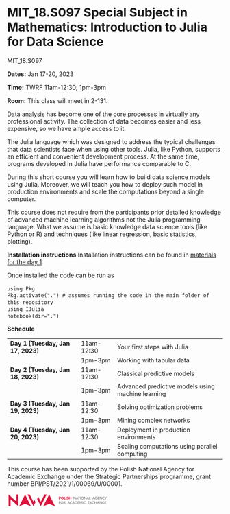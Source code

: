 # MIT_18.S097 Special Subject in Mathematics: Introduction to Julia for Data Science
MIT_18.S097

**Dates:** Jan 17-20, 2023

**Time:** TWRF 11am-12:30; 1pm-3pm

**Room:** This class will meet in 2-131.



Data analysis has become one of the core processes in virtually any professional activity. The collection of data becomes easier and less expensive, so we have ample access to it.

The Julia language which was designed to address the typical challenges that data scientists face when using other tools. Julia, like Python, supports an efficient and convenient development process. At the same time, programs developed in Julia have performance comparable to C.

During this short course you will learn how to build data science models using Julia. Moreover, we will teach you how to deploy such model in production environments and scale the computations beyond a single computer.

This course does not require from the participants prior detailed knowledge of advanced machine learning algorithms not the Julia programming language. What we assume is basic knowledge data science tools (like Python or R) and techniques (like linear regression, basic statistics, plotting).

**Installation instructions**
Installation instructions can be found in [materials for the day 1](Day-1a_Your-first-steps-with-Julia/)

Once installed the code can be run as
```
using Pkg
Pkg.activate(".") # assumes running the code in the main folder of this repository
using IJulia
notebook(dir=".")
```


**Schedule** 

<table>
<tr><td><b>Day 1 (Tuesday, Jan 17, 2023)</b></td><td>11am-12:30</td><td>Your first steps with Julia</td></tr>
<tr><td>&nbsp;</td><td>1pm-3pm</td><td>Working with tabular data</td></tr>
<tr><td><b>Day 2 (Tuesday, Jan 18, 2023)</b></td><td>11am-12:30</td><td>Classical predictive models</td></tr>
<tr><td>&nbsp;</td><td>1pm-3pm</td><td>Advanced predictive models using machine learning</td></tr>
<tr><td><b>Day 3 (Tuesday, Jan 19, 2023)</b></td><td>11am-12:30</td><td>Solving optimization problems </td></tr>
<tr><td>&nbsp;</td><td>1pm-3pm</td><td>Mining complex networks</td></tr>
<tr><td><b>Day 4 (Tuesday, Jan 20, 2023)</b></td><td>11am-12:30</td><td>Deployment in production environments</td></tr>
<tr><td>&nbsp;</td><td>1pm-3pm</td><td>Scaling computations using parallel computing</td></tr>
</table>

This course has been supported by the Polish  National Agency for Academic Exchange under  the Strategic Partnerships programme, grant  number BPI/PST/2021/1/00069/U/00001. 



![img](nawalogo.png)
